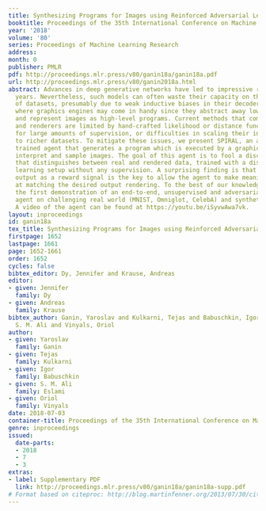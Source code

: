 ```yaml
---
title: Synthesizing Programs for Images using Reinforced Adversarial Learning
booktitle: Proceedings of the 35th International Conference on Machine Learning
year: '2018'
volume: '80'
series: Proceedings of Machine Learning Research
address: 
month: 0
publisher: PMLR
pdf: http://proceedings.mlr.press/v80/ganin18a/ganin18a.pdf
url: http://proceedings.mlr.press/v80/ganin2018a.html
abstract: Advances in deep generative networks have led to impressive results in recent
  years. Nevertheless, such models can often waste their capacity on the minutiae
  of datasets, presumably due to weak inductive biases in their decoders. This is
  where graphics engines may come in handy since they abstract away low-level details
  and represent images as high-level programs. Current methods that combine deep learning
  and renderers are limited by hand-crafted likelihood or distance functions, a need
  for large amounts of supervision, or difficulties in scaling their inference algorithms
  to richer datasets. To mitigate these issues, we present SPIRAL, an adversarially
  trained agent that generates a program which is executed by a graphics engine to
  interpret and sample images. The goal of this agent is to fool a discriminator network
  that distinguishes between real and rendered data, trained with a distributed reinforcement
  learning setup without any supervision. A surprising finding is that using the discriminator’s
  output as a reward signal is the key to allow the agent to make meaningful progress
  at matching the desired output rendering. To the best of our knowledge, this is
  the first demonstration of an end-to-end, unsupervised and adversarial inverse graphics
  agent on challenging real world (MNIST, Omniglot, CelebA) and synthetic 3D datasets.
  A video of the agent can be found at https://youtu.be/iSyvwAwa7vk.
layout: inproceedings
id: ganin18a
tex_title: Synthesizing Programs for Images using Reinforced Adversarial Learning
firstpage: 1652
lastpage: 1661
page: 1652-1661
order: 1652
cycles: false
bibtex_editor: Dy, Jennifer and Krause, Andreas
editor:
- given: Jennifer
  family: Dy
- given: Andreas
  family: Krause
bibtex_author: Ganin, Yaroslav and Kulkarni, Tejas and Babuschkin, Igor and Eslami,
  S. M. Ali and Vinyals, Oriol
author:
- given: Yaroslav
  family: Ganin
- given: Tejas
  family: Kulkarni
- given: Igor
  family: Babuschkin
- given: S. M. Ali
  family: Eslami
- given: Oriol
  family: Vinyals
date: 2018-07-03
container-title: Proceedings of the 35th International Conference on Machine Learning
genre: inproceedings
issued:
  date-parts:
  - 2018
  - 7
  - 3
extras:
- label: Supplementary PDF
  link: http://proceedings.mlr.press/v80/ganin18a/ganin18a-supp.pdf
# Format based on citeproc: http://blog.martinfenner.org/2013/07/30/citeproc-yaml-for-bibliographies/
---
```

